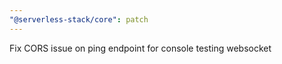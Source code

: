```yaml
---
"@serverless-stack/core": patch
---
```


Fix CORS issue on ping endpoint for console testing websocket
